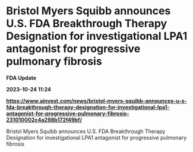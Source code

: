 # Bristol Myers Squibb announces U.S. FDA Breakthrough Therapy Designation for investigational LPA1 antagonist for progressive pulmonary fibrosis
**FDA Update**

**2023-10-24 11:24**

**https://www.ainvest.com/news/bristol-myers-squibb-announces-u-s-fda-breakthrough-therapy-designation-for-investigational-lpa1-antagonist-for-progressive-pulmonary-fibrosis-231010002c4a298b172f49bf/**

Bristol Myers Squibb announces U.S. FDA Breakthrough Therapy Designation for investigational LPA1 antagonist for progressive pulmonary fibrosis